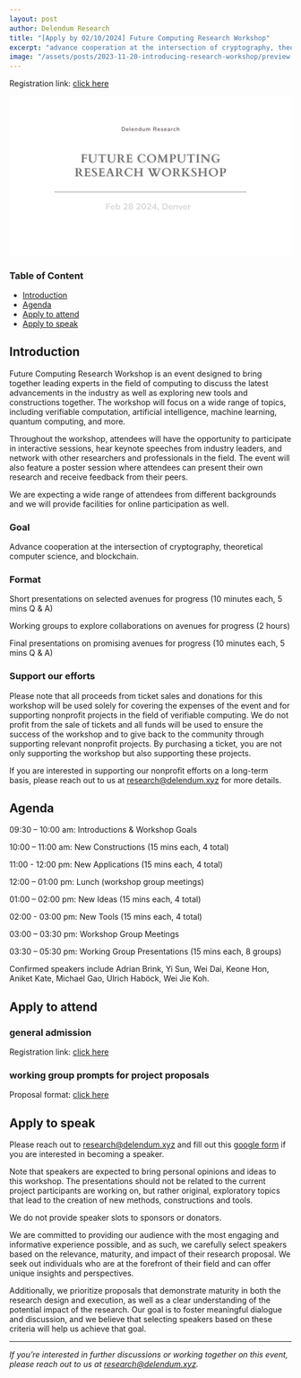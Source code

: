 ```yaml
---
layout: post
author: Delendum Research
title: "[Apply by 02/10/2024] Future Computing Research Workshop"
excerpt: "advance cooperation at the intersection of cryptography, theoretical computer science, and blockchain"
image: "/assets/posts/2023-11-20-introducing-research-workshop/preview.png"
---
```


Registration link: [click here](https://lu.ma/5m5y8dri)

![graph](/assets/posts/2023-11-20-introducing-research-workshop/preview.png)

### Table of Content

- [Introduction](#introduction)
- [Agenda](#agenda)
- [Apply to attend](#apply-to-attend)
- [Apply to speak](#apply-to-speak)

## Introduction

Future Computing Research Workshop is an event designed to bring together leading experts in the field of computing to discuss the latest advancements in the industry as well as exploring new tools and constructions together. The workshop will focus on a wide range of topics, including verifiable computation, artificial intelligence, machine learning, quantum computing, and more.

Throughout the workshop, attendees will have the opportunity to participate in interactive sessions, hear keynote speeches from industry leaders, and network with other researchers and professionals in the field. The event will also feature a poster session where attendees can present their own research and receive feedback from their peers.

We are expecting a wide range of attendees from different backgrounds and we will provide facilities for online participation as well.

### Goal

Advance cooperation at the intersection of cryptography, theoretical computer science, and blockchain.

### Format

Short presentations on selected avenues for progress (10 minutes each, 5 mins Q & A)

Working groups to explore collaborations on avenues for progress (2 hours)

Final presentations on promising avenues for progress (10 minutes each, 5 mins Q & A)

### Support our efforts

Please note that all proceeds from ticket sales and donations for this workshop will be used solely for covering the expenses of the event and for supporting nonprofit projects in the field of verifiable computing. We do not profit from the sale of tickets and all funds will be used to ensure the success of the workshop and to give back to the community through supporting relevant nonprofit projects. By purchasing a ticket, you are not only supporting the workshop but also supporting these projects.

If you are interested in supporting our nonprofit efforts on a long-term basis, please reach out to us at research@delendum.xyz for more details.

## Agenda

09:30 – 10:00 am: Introductions & Workshop Goals

10:00 – 11:00 am: New Constructions (15 mins each, 4 total)

11:00 - 12:00 pm: New Applications (15 mins each, 4 total)

12:00 – 01:00 pm: Lunch (workshop group meetings)

01:00 – 02:00 pm: New Ideas (15 mins each, 4 total)

02:00 - 03:00 pm: New Tools (15 mins each, 4 total)

03:00 – 03:30 pm: Workshop Group Meetings

03:30 – 05:30 pm: Working Group Presentations (15 mins each, 8 groups)

Confirmed speakers include Adrian Brink, Yi Sun, Wei Dai, Keone Hon, Aniket Kate, Michael Gao, Ulrich Haböck, Wei Jie Koh.

## Apply to attend

### general admission

Registration link: [click here](https://lu.ma/5m5y8dri)

### working group prompts for project proposals

Proposal format: [click here](https://docs.google.com/document/d/1ifj_uGrlaXbBMBRLjVeCkQc1MdfZrpEX/edit?usp=sharing&ouid=105337105111275177447&rtpof=true&sd=true)

## Apply to speak

Please reach out to research@delendum.xyz and fill out this [google form](https://docs.google.com/forms/d/e/1FAIpQLSc71LWseHL_Kmxi31fioBb8KIyBoVHD_7TkXCBi97WO79Jt0g/viewform) if you are interested in becoming a speaker.

Note that speakers are expected to bring personal opinions and ideas to this workshop. The presentations should not be related to the current project participants are working on, but rather original, exploratory topics that lead to the creation of new methods, constructions and tools.

We do not provide speaker slots to sponsors or donators.

We are committed to providing our audience with the most engaging and informative experience possible, and as such, we carefully select speakers based on the relevance, maturity, and impact of their research proposal. We seek out individuals who are at the forefront of their field and can offer unique insights and perspectives. 

Additionally, we prioritize proposals that demonstrate maturity in both the research design and execution, as well as a clear understanding of the potential impact of the research. Our goal is to foster meaningful dialogue and discussion, and we believe that selecting speakers based on these criteria will help us achieve that goal.


__________________________________

_If you’re interested in further discussions or working together on this event, please reach out to us at research@delendum.xyz._






